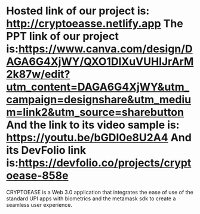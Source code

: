 # Hosted link of our project is: http://cryptoeasse.netlify.app   The PPT link of our project is:https://www.canva.com/design/DAGA6G4XjWY/QXO1DlXuVUHlJrArM2k87w/edit?utm_content=DAGA6G4XjWY&utm_campaign=designshare&utm_medium=link2&utm_source=sharebutton  And the link to its video sample is:  https://youtu.be/bGDI0e8U2A4 And its DevFolio link is:https://devfolio.co/projects/cryptoease-858e 
CRYPTOEASE is a Web 3.0 application that integrates the ease of use of the standard UPI apps with biometrics and the metamask sdk to create a seamless user experience.
